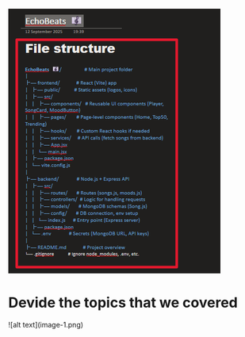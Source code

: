 <!-- lets know what the project do -->
![alt text](image.png)
<h1>Devide the topics that we covered </h1>
![alt text](image-1.png)